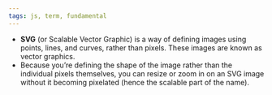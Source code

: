 ```yaml
---
tags: js, term, fundamental
---
```


- **SVG** (or Scalable Vector Graphic) is a way of defining images using points, lines, and curves, rather than pixels. These images are known as vector graphics.
- Because you’re defining the shape of the image rather than the individual pixels themselves, you can resize or zoom in on an SVG image without it becoming pixelated (hence the scalable part of the name).
